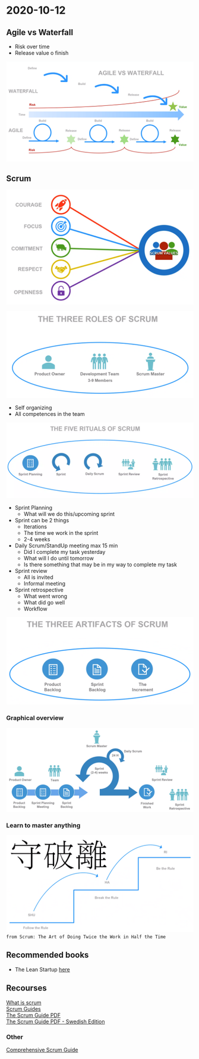 # 2020-10-12

## Agile vs Waterfall
- Risk over time
- Release value o finish

![Agile vs Waterfall](img/agile-vs-waterfall.png)

## Scrum
![Scrum values](img/scrum-values.png)

![The three roles of scrum](img/the-three-roles-of-scrum.png)
- Self organizing
- All competences in the team

![The five rituals of scrum](img/the-five-rituals-of-scrum.png)
- Sprint Planning
    - What will we do this/upcoming sprint
- Sprint can be 2 things
    - Iterations
    - The time we work in the sprint
    - 2-4 weeks
- Daily Scrum/StandUp meeting max 15 min
    - Did I complete my task yesterday
    - What will I do until tomorrow
    - Is there something that may be in my way to complete my task
- Sprint review
    - All is invited
    - Informal meeting
- Sprint retrospective
    - What went wrong
    - What did go well
    - Workflow

![The three artifacts of scrum](img/the-three-artifacts-of-scrum.png)

### Graphical overview
![Graphical overview](img/graphical-overview.png)

### Learn to master anything
![Learn to master anything](img/how-to-master-anything.png)
`from Scrum: The Art of Doing Twice the Work in Half the Time`  

## Recommended books
- The Lean Startup [here](https://www.bokus.com/bok/9781524762407/lean-startup/)

## Recourses
[What is scrum](https://www.scrum.org/resources/what-is-scrum)  
[Scrum Guides](https://www.scrumguides.org)  
[The Scrum Guide PDF](https://www.scrumguides.org/docs/scrumguide/v2017/2017-Scrum-Guide-US.pdf#zoom=100)  
[The Scrum Guide PDF - Swedish Edition](https://www.scrumguides.org/docs/scrumguide/v2017/2017-Scrum-Guide-Swedish.pdf)  

### Other
[Comprehensive Scrum Guide](https://www.visual-paradigm.com/scrum/what-is-scrum/)

